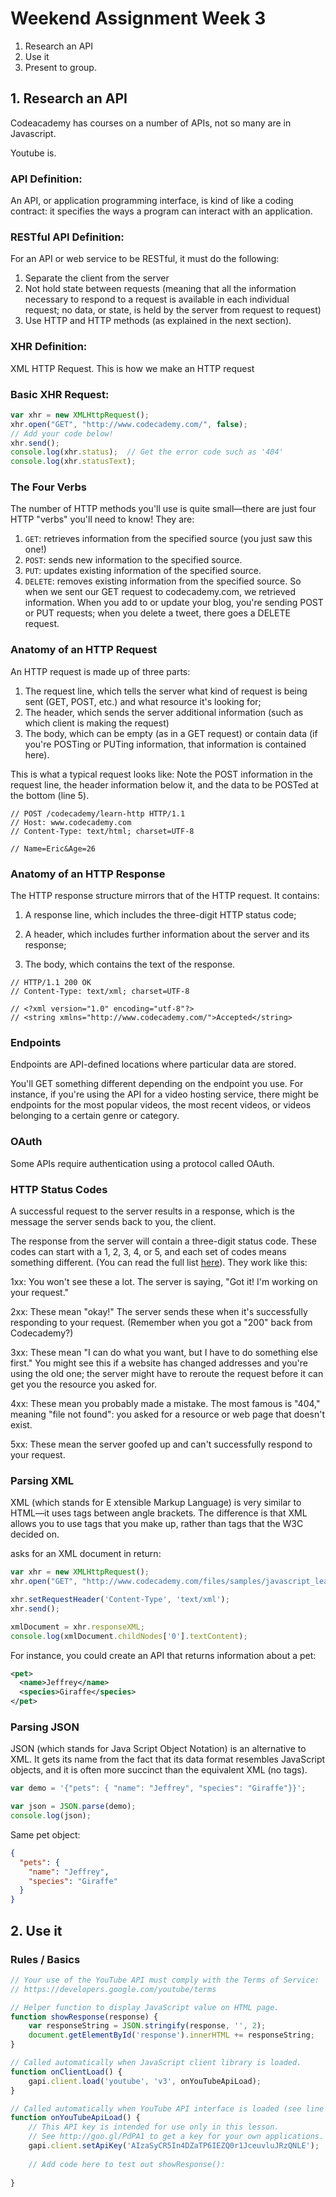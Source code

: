 # Weekend Assignment Week 3

1. Research an API
2. Use it
3. Present to group.

## 1. Research an API

Codeacademy has courses on a number of APIs, not so many are in Javascript. 

Youtube is.

### API Definition:
An API, or application programming interface, is kind of like a coding contract: it specifies the ways a program can interact with an application.

### RESTful API Definition:
For an API or web service to be RESTful, it must do the following:

1. Separate the client from the server
2. Not hold state between requests (meaning that all the information necessary to respond to a request is available in each individual request; no data, or state, is held by the server from request to request)
3. Use HTTP and HTTP methods (as explained in the next section).

### XHR Definition:
XML HTTP Request. This is how we make an HTTP request

### Basic XHR Request:

```js
var xhr = new XMLHttpRequest();
xhr.open("GET", "http://www.codecademy.com/", false);
// Add your code below!
xhr.send();
console.log(xhr.status);  // Get the error code such as '404'
console.log(xhr.statusText);
```

### The Four Verbs
The number of HTTP methods you'll use is quite small—there are just four HTTP "verbs" you'll need to know! They are:

1. `GET`: retrieves information from the specified source (you just saw this one!)
2. `POST`: sends new information to the specified source.
3. `PUT`: updates existing information of the specified source.
4. `DELETE`: removes existing information from the specified source.
So when we sent our GET request to codecademy.com, we retrieved information. When you add to or update your blog, you're sending POST or PUT requests; when you delete a tweet, there goes a DELETE request.

### Anatomy of an HTTP Request
An HTTP request is made up of three parts:

1. The request line, which tells the server what kind of request is being sent (GET, POST, etc.) and what resource it's looking for;
2. The header, which sends the server additional information (such as which client is making the request)
3. The body, which can be empty (as in a GET request) or contain data (if you're POSTing or PUTing information, that information is contained here).

This is what a typical request looks like: Note the POST information in the request line, the header information below it, and the data to be POSTed at the bottom (line 5).

```http
// POST /codecademy/learn-http HTTP/1.1
// Host: www.codecademy.com
// Content-Type: text/html; charset=UTF-8

// Name=Eric&Age=26
```

### Anatomy of an HTTP Response
The HTTP response structure mirrors that of the HTTP request. It contains:

1. A response line, which includes the three-digit HTTP status code;

2. A header, which includes further information about the server and its response;

3. The body, which contains the text of the response.

```http
// HTTP/1.1 200 OK
// Content-Type: text/xml; charset=UTF-8

// <?xml version="1.0" encoding="utf-8"?>
// <string xmlns="http://www.codecademy.com/">Accepted</string>
```

### Endpoints
Endpoints are API-defined locations where particular data are stored. 

You'll GET something different depending on the endpoint you use.
For instance, if you're using the API for a video hosting service, there might be endpoints for the most popular videos, the most recent videos, or videos belonging to a certain genre or category.

### OAuth
Some APIs require authentication using a protocol called OAuth. 

### HTTP Status Codes
A successful request to the server results in a response, which is the message the server sends back to you, the client.

The response from the server will contain a three-digit status code. These codes can start with a 1, 2, 3, 4, or 5, and each set of codes means something different. (You can read the full list [here](http://en.wikipedia.org/wiki/List_of_HTTP_status_codes)). They work like this:

1xx: You won't see these a lot. The server is saying, "Got it! I'm working on your request."

2xx: These mean "okay!" The server sends these when it's successfully responding to your request. (Remember when you got a "200" back from Codecademy?)

3xx: These mean "I can do what you want, but I have to do something else first." You might see this if a website has changed addresses and you're using the old one; the server might have to reroute the request before it can get you the resource you asked for.

4xx: These mean you probably made a mistake. The most famous is "404," meaning "file not found": you asked for a resource or web page that doesn't exist.

5xx: These mean the server goofed up and can't successfully respond to your request.

### Parsing XML
XML (which stands for E xtensible Markup Language) is very similar to HTML—it uses tags between angle brackets. The difference is that XML allows you to use tags that you make up, rather than tags that the W3C decided on.

asks for an XML document in return:

```js
var xhr = new XMLHttpRequest();
xhr.open("GET", "http://www.codecademy.com/files/samples/javascript_learn_apis.xml", false);

xhr.setRequestHeader('Content-Type', 'text/xml');
xhr.send();

xmlDocument = xhr.responseXML;
console.log(xmlDocument.childNodes['0'].textContent);
```

For instance, you could create an API that returns information about a pet:

```xml
<pet>
  <name>Jeffrey</name>
  <species>Giraffe</species>
</pet>
```

### Parsing JSON
JSON (which stands for Java Script Object Notation) is an alternative to XML. It gets its name from the fact that its data format resembles JavaScript objects, and it is often more succinct than the equivalent XML (no tags). 

```js
var demo = '{"pets": { "name": "Jeffrey", "species": "Giraffe"}}';

var json = JSON.parse(demo);
console.log(json);
```

Same pet object:

```json
{
  "pets": {
    "name": "Jeffrey",
    "species": "Giraffe"
  }
}
```
## 2. Use it

### Rules / Basics

```js
// Your use of the YouTube API must comply with the Terms of Service:
// https://developers.google.com/youtube/terms

// Helper function to display JavaScript value on HTML page.
function showResponse(response) {
    var responseString = JSON.stringify(response, '', 2);
    document.getElementById('response').innerHTML += responseString;
}

// Called automatically when JavaScript client library is loaded.
function onClientLoad() {
    gapi.client.load('youtube', 'v3', onYouTubeApiLoad);
}

// Called automatically when YouTube API interface is loaded (see line 9).
function onYouTubeApiLoad() {
    // This API key is intended for use only in this lesson.
    // See http://goo.gl/PdPA1 to get a key for your own applications.
    gapi.client.setApiKey('AIzaSyCR5In4DZaTP6IEZQ0r1JceuvluJRzQNLE');
    
    // Add code here to test out showResponse():
    
}
```
